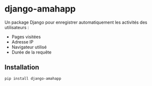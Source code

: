 # django-amahapp

Un package Django pour enregistrer automatiquement les activités des utilisateurs :
- Pages visitées
- Adresse IP
- Navigateur utilisé
- Durée de la requête

## Installation

```bash
pip install django-amahapp
